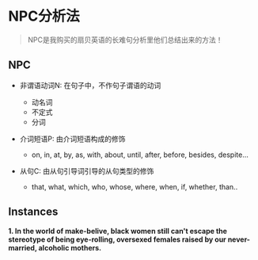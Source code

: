 # NPC分析法

> NPC是我购买的扇贝英语的长难句分析里他们总结出来的方法！

## NPC

- 非谓语动词N: 在句子中，不作句子谓语的动词
    - 动名词
    - 不定式
    - 分词

- 介词短语P: 由介词短语构成的修饰
    - on, in, at, by, as, with, about, until, after, before, besides, despite...

- 从句C: 由从句引导词引导的从句类型的修饰
    - that, what, which, who, whose, where, when, if, whether, than..
    
 
## Instances

**1. In the world of make-belive, black women still can't escape the stereotype of being eye-rolling, oversexed females raised by our never-married, alcoholic mothers.**

    
    
